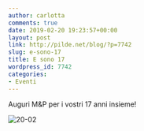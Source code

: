 ```yaml
---
author: carlotta
comments: true
date: 2019-02-20 19:23:57+00:00
layout: post
link: http://pilde.net/blog/?p=7742
slug: e-sono-17
title: E sono 17
wordpress_id: 7742
categories:
- Eventi
---
```


Auguri M&P per i vostri 17 anni insieme!

![20-02](http://pilde.net/blog/wp-content/uploads/2019/03/20-02.png)



